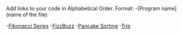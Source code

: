Add links to your code in Alphabetical Order.
Format: -[Program name](name of the file)

-[Fibonacci Series](fibonacciSum.js)
-[FizzBuzz](fizzBuzz.js)
-[Pancake Sorting](pancakeSorting.js)
-[Trie](Trie.js)


